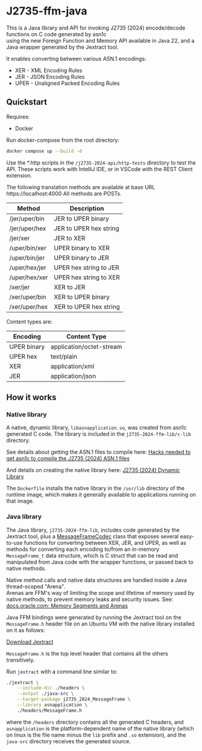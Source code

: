 # J2735-ffm-java

This is a Java library and API for invoking J2735 (2024) encode/decode functions on C code generated by asn1c  
using the new Foreign Function and Memory API available in Java 22, and a Java wrapper generated
by the Jextract tool.

It enables converting between various ASN.1 encodings:
* XER - XML Encoding Rules
* JER - JSON Encoding Rules
* UPER - Unaligned Packed Encoding Rules

## Quickstart

Requires:

* Docker

Run docker-compose from the root directory:

```bash
docker compose up --build -d
```

Use the *.http scripts in the `/j2735-2024-api/http-tests` directory to test the API.  These scripts work with
IntelliJ IDE, or in VSCode with the REST Client extension.

The following translation methods are available at base URL https://localhost:4000 
All methods are POSTs.

| Method        | Description            |
|---------------|------------------------|
| /jer/uper/bin | JER to UPER binary     |
| /jer/uper/hex | JER to UPER hex string |
| /jer/xer      | JER to XER             |
| /uper/bin/xer | UPER binary to XER     |
| /uper/bin/jer | UPER binary to JER     |
| /uper/hex/jer | UPER hex string to JER |
| /uper/hex/xer | UPER hex string to XER |
| /xer/jer      | XER to JER             |
| /xer/uper/bin | XER to UPER binary     |
| /xer/uper/hex | XER to UPER hex string |

Content types are:

| Encoding    | Content Type             |
|-------------|--------------------------|
| UPER binary | application/octet-stream |
| UPER hex    | text/plain               |
| XER         | application/xml          |
| JER         | application/json         |

## How it works

### Native library

A native, dynamic library, `libasnapplication.so`, was created from asn1c generated C code. 
The library is included in the `j2735-2024-ffm-lib/c-lib` directory.

See details about getting the ASN.1 files to compile here: [Hacks needed to get asn1c to compile the J2735 (2024) ASN.1 files](j2735-2024-ffm-lib/hacks/README.md)

And details on creating the native library here:
[J2735 (2024) Dynamic Library](j2735-2024-ffm-lib/c-lib/README.md)

The `Dockerfile` installs the native library in the `/usr/lib` directory of the runtime image, which makes it
generally available to applications running on that image.

### Java library

The Java library, `j2735-2024-ffm-lib`, includes code generated by the Jextract tool, plus a 
[MessageFrameCodec](https://github.com/iyourshaw/j2735-2024-ffm-lib/blob/main/j2735-2024-ffm-lib/src/main/java/j2735ffm/MessageFrameCodec.java)
class that exposes several easy-to-use functions for converting between XER, JER, and UPER, as well as
methods for converting each encoding to/from an in-memory `MessageFrame_t` data structure, which is C struct that can 
be read and manipulated from Java code with the wrapper functions, or passed back to native methods.

Native method calls and native data structures are handled inside a Java thread-scoped "Arena".  
Arenas are FFM's way of limiting the scope and lifetime of memory used by native methods, to prevent memory leaks
and security issues.
See: [docs.oracle.com: Memory Segments and Arenas](https://docs.oracle.com/en/java/javase/22/core/memory-segments-and-arenas.html#GUID-01CE34E8-7BCB-4540-92C4-E127C1F62711)

Java FFM bindings were generated by running the Jextract tool on the `MessageFrame.h` header file on an Ubuntu VM with
the native library installed on it as follows:

[Download Jextract](https://jdk.java.net/jextract/)

`MessageFrame.h` is the top level header that contains all the others transitively.

Run `jextract` with a command line similar to:

```bash
./jextract \
    --include-dir ./headers \
    --output ./java-src \
    --target-package j2735_2024_MessageFrame \
    --library asnapplication \
    ./headers/MessageFrame.h 
```

where the `/headers` directory contains all the generated C headers, and `asnapplication` is the platform-dependent name
of the native library (which on linux is the file name minus the `lib` prefix and `.so` extension), and the `java-src` 
directory receives the generated source.
















